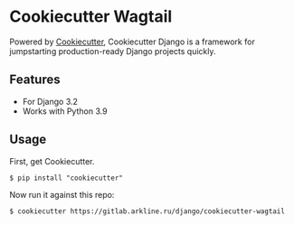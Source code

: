 # Cookiecutter Wagtail

Powered by [Cookiecutter](https://github.com/cookiecutter/cookiecutter), Cookiecutter Django is a framework for jumpstarting
production-ready Django projects quickly.

## Features

-   For Django 3.2
-   Works with Python 3.9

## Usage

First, get Cookiecutter.

    $ pip install "cookiecutter"

Now run it against this repo:

    $ cookiecutter https://gitlab.arkline.ru/django/cookiecutter-wagtail
